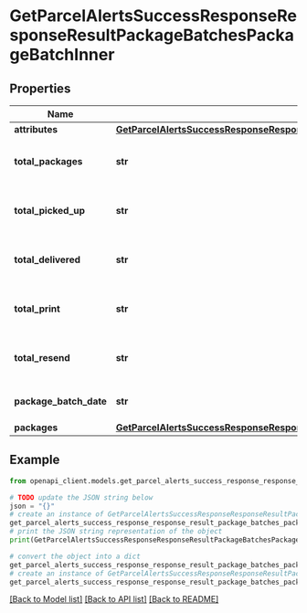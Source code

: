 # GetParcelAlertsSuccessResponseResponseResultPackageBatchesPackageBatchInner


## Properties

Name | Type | Description | Notes
------------ | ------------- | ------------- | -------------
**attributes** | [**GetParcelAlertsSuccessResponseResponseResultPackageBatchesPackageBatchInnerAttributes**](GetParcelAlertsSuccessResponseResponseResultPackageBatchesPackageBatchInnerAttributes.md) |  | 
**total_packages** | **str** | Total number of packages in the batch | 
**total_picked_up** | **str** | Total number of packages picked up | 
**total_delivered** | **str** | Total number of packages delivered | 
**total_print** | **str** | Total number of packages printed | 
**total_resend** | **str** | Total number of packages resent | 
**package_batch_date** | **str** | Date of the package batch | 
**packages** | [**GetParcelAlertsSuccessResponseResponseResultPackageBatchesPackageBatchInnerPackages**](GetParcelAlertsSuccessResponseResponseResultPackageBatchesPackageBatchInnerPackages.md) |  | 

## Example

```python
from openapi_client.models.get_parcel_alerts_success_response_response_result_package_batches_package_batch_inner import GetParcelAlertsSuccessResponseResponseResultPackageBatchesPackageBatchInner

# TODO update the JSON string below
json = "{}"
# create an instance of GetParcelAlertsSuccessResponseResponseResultPackageBatchesPackageBatchInner from a JSON string
get_parcel_alerts_success_response_response_result_package_batches_package_batch_inner_instance = GetParcelAlertsSuccessResponseResponseResultPackageBatchesPackageBatchInner.from_json(json)
# print the JSON string representation of the object
print(GetParcelAlertsSuccessResponseResponseResultPackageBatchesPackageBatchInner.to_json())

# convert the object into a dict
get_parcel_alerts_success_response_response_result_package_batches_package_batch_inner_dict = get_parcel_alerts_success_response_response_result_package_batches_package_batch_inner_instance.to_dict()
# create an instance of GetParcelAlertsSuccessResponseResponseResultPackageBatchesPackageBatchInner from a dict
get_parcel_alerts_success_response_response_result_package_batches_package_batch_inner_from_dict = GetParcelAlertsSuccessResponseResponseResultPackageBatchesPackageBatchInner.from_dict(get_parcel_alerts_success_response_response_result_package_batches_package_batch_inner_dict)
```
[[Back to Model list]](../README.md#documentation-for-models) [[Back to API list]](../README.md#documentation-for-api-endpoints) [[Back to README]](../README.md)


